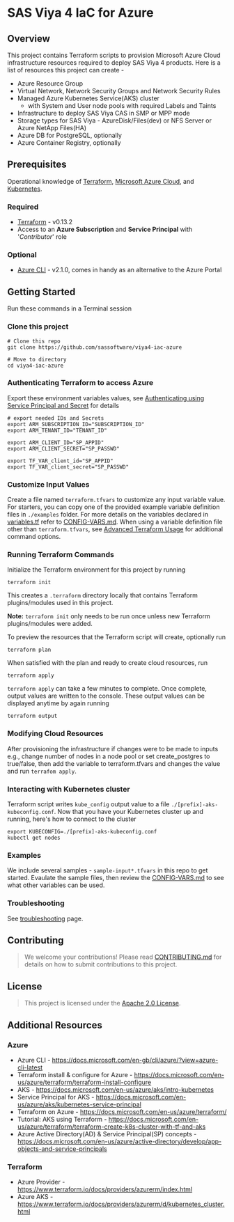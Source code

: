 # SAS Viya 4 IaC for Azure

## Overview

This project contains Terraform scripts to provision Microsoft Azure Cloud infrastructure resources required to deploy SAS Viya 4 products. Here is a list of resources this project can create -
  * Azure Resource Group
  * Virtual Network, Network Security Groups and Network Security Rules
  * Managed Azure Kubernetes Service(AKS) cluster
    * with System and User node pools with required Labels and Taints
  * Infrastructure to deploy SAS Viya CAS in SMP or MPP mode
  * Storage types for SAS Viya -  AzureDisk/Files(dev) or NFS Server or Azure NetApp Files(HA)
  * Azure DB for PostgreSQL, optionally
  * Azure Container Registry, optionally

## Prerequisites

Operational knowledge of [Terraform](https://www.terraform.io/intro/index.html), [Microsoft Azure Cloud](https://azure.microsoft.com/), and [Kubernetes](https://kubernetes.io/docs/concepts/).

### Required
 * [Terraform](https://www.terraform.io/downloads.html) - v0.13.2
 * Access to an **Azure Subscription** and **Service Principal** with '*Contributor*' role

### Optional
 * [Azure CLI](https://docs.microsoft.com/en-us/cli/azure/install-azure-cli?view=azure-cli-latest) - v2.1.0, comes in handy as an alternative to the Azure Portal

## Getting Started

Run these commands in a Terminal session 

### Clone this project
```
# Clone this repo 
git clone https://github.com/sassoftware/viya4-iac-azure

# Move to directory
cd viya4-iac-azure
```

### Authenticating Terraform to access Azure
Export these environment variables values, see [Authenticating using Service Principal and Secret](./docs/user/TerraformAzureAuthentication.md) for details
```
# export needed IDs and Secrets
export ARM_SUBSCRIPTION_ID="SUBSCRIPTION_ID"
export ARM_TENANT_ID="TENANT_ID"

export ARM_CLIENT_ID="SP_APPID"
export ARM_CLIENT_SECRET="SP_PASSWD"

export TF_VAR_client_id="SP_APPID"
export TF_VAR_client_secret="SP_PASSWD"
```

### Customize Input Values
Create a file named `terraform.tfvars` to customize any input variable value. For starters, you can copy one of the provided example variable definition files in `./examples` folder. For more details on the variables declared in [variables.tf](variables.tf) refer to [CONFIG-VARS.md](docs/CONFIG-VARS.md).
When using a variable definition file other than `terraform.tfvars`, see [Advanced Terraform Usage](docs/user/AdvancedTerraformUsage.md) for additional command options.

### Running Terraform Commands

Initialize the Terraform environment for this project by running 
```
terraform init
```
This creates a `.terraform` directory locally that contains Terraform plugins/modules used in this project. 

**Note:** `terraform init` only needs to be run once unless new Terraform plugins/modules were added.

To preview the resources that the Terraform script will create, optionally run
```
terraform plan
```
When satisfied with the plan and ready to create cloud resources, run
```
terraform apply
```
`terraform apply` can take a few minutes to complete. Once complete, output values are written to the console. These output values can be displayed anytime by again running
```
terraform output
```

### Modifying Cloud Resources
After provisioning the infrastructure if changes were to be made to inputs e.g., change number of nodes in a node pool or set create_postgres to true/false, then add the variable to terraform.tfvars and changes the value and run `terrafom apply`.


### Interacting with Kubernetes cluster

Terraform script writes `kube_config` output value to a file `./[prefix]-aks-kubeconfig.conf`. Now that you have your Kubernetes cluster up and running, here's how to connect to the cluster

    export KUBECONFIG=./[prefix]-aks-kubeconfig.conf
    kubectl get nodes
    
### Examples

We include several samples - `sample-input*.tfvars` in this repo to get started. Evaulate the sample files, then review the [CONFIG-VARS.md](docs/CONFIG-VARS.md) to see what other variables can be used.

### Troubleshooting
See [troubleshooting](./docs/Troubleshooting.md) page.

## Contributing

> We welcome your contributions! Please read [CONTRIBUTING.md](CONTRIBUTING.md) for details on how to submit contributions to this project. 

## License

> This project is licensed under the [Apache 2.0 License](LICENSE).

## Additional Resources

### Azure
* Azure CLI - https://docs.microsoft.com/en-gb/cli/azure/?view=azure-cli-latest
* Terraform install & configure for Azure - https://docs.microsoft.com/en-us/azure/terraform/terraform-install-configure
* AKS - https://docs.microsoft.com/en-us/azure/aks/intro-kubernetes
* Service Principal for AKS - https://docs.microsoft.com/en-us/azure/aks/kubernetes-service-principal
* Terraform on Azure - https://docs.microsoft.com/en-us/azure/terraform/
* Tutorial: AKS using Terraform - https://docs.microsoft.com/en-us/azure/terraform/terraform-create-k8s-cluster-with-tf-and-aks
* Azure Active Directory(AD) & Service Principal(SP) concepts - https://docs.microsoft.com/en-us/azure/active-directory/develop/app-objects-and-service-principals
### Terraform 
* Azure Provider - https://www.terraform.io/docs/providers/azurerm/index.html
* Azure AKS - https://www.terraform.io/docs/providers/azurerm/d/kubernetes_cluster.html
